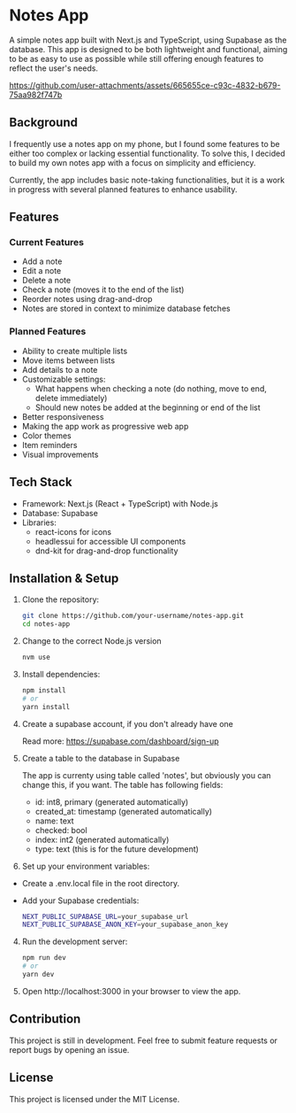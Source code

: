 # Notes App

A simple notes app built with Next.js and TypeScript, using Supabase as the database. This app is designed to be both lightweight and functional, aiming to be as easy to use as possible while still offering enough features to reflect the user's needs.


https://github.com/user-attachments/assets/665655ce-c93c-4832-b679-75aa982f747b


## Background

I frequently use a notes app on my phone, but I found some features to be either too complex or lacking essential functionality. To solve this, I decided to build my own notes app with a focus on simplicity and efficiency.

Currently, the app includes basic note-taking functionalities, but it is a work in progress with several planned features to enhance usability.

## Features

### Current Features

- Add a note
- Edit a note
- Delete a note
- Check a note (moves it to the end of the list)
- Reorder notes using drag-and-drop
- Notes are stored in context to minimize database fetches

### Planned Features

- Ability to create multiple lists
- Move items between lists
- Add details to a note
- Customizable settings:
  - What happens when checking a note (do nothing, move to end, delete immediately)
  - Should new notes be added at the beginning or end of the list
- Better responsiveness
- Making the app work as progressive web app
- Color themes
- Item reminders
- Visual improvements

## Tech Stack

- Framework: Next.js (React + TypeScript) with Node.js
- Database: Supabase
- Libraries:
  - react-icons for icons
  - headlessui for accessible UI components
  - dnd-kit for drag-and-drop functionality

## Installation & Setup

1. Clone the repository:

    ```bash
    git clone https://github.com/your-username/notes-app.git
    cd notes-app
    ```
    
2. Change to the correct Node.js version
    ```bash
    nvm use
    ```

2. Install dependencies:

    ```bash
    npm install
    # or
    yarn install
    ```
3. Create a supabase account, if you don't already have one

    Read more: https://supabase.com/dashboard/sign-up


4. Create a table to the database in Supabase

    The app is currenty using table called 'notes', but obviously you can change this, if you want. 
    The table has following fields:
    - id: int8, primary (generated automatically)
    - created_at: timestamp (generated automatically)
    - name: text
    - checked: bool
    - index: int2 (generated automatically)
    - type: text (this is for the future development)


3. Set up your environment variables:

- Create a .env.local file in the root directory.
- Add your Supabase credentials:

  ```bash
  NEXT_PUBLIC_SUPABASE_URL=your_supabase_url
  NEXT_PUBLIC_SUPABASE_ANON_KEY=your_supabase_anon_key
  ```

4. Run the development server:
    ```bash
    npm run dev
    # or
    yarn dev
    ```
5. Open http://localhost:3000 in your browser to view the app.

## Contribution

This project is still in development. Feel free to submit feature requests or report bugs by opening an issue.

## License

This project is licensed under the MIT License.





